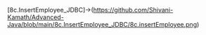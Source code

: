 [8c.InsertEmployee_JDBC]->(https://github.com/Shivani-Kamath/Advanced-Java/blob/main/8c.InsertEmployee_JDBC/8c.insertEmployee.png)
